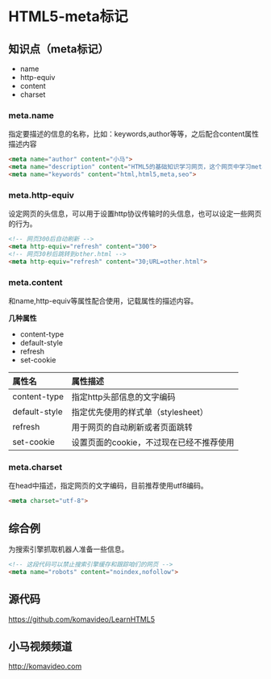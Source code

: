 HTML5-meta标记
=============

## 知识点（meta标记）

* name
* http-equiv
* content
* charset

### meta.name

指定要描述的信息的名称，比如：keywords,author等等，之后配合content属性描述内容

~~~html
<meta name="author" content="小马">
<meta name="description" content="HTML5的基础知识学习网页，这个网页中学习meta标记">
<meta name="keywords" content="html,html5,meta,seo">
~~~


### meta.http-equiv

设定网页的头信息，可以用于设置http协议传输时的头信息，也可以设定一些网页的行为。

~~~html
<!-- 网页300后自动刷新 -->
<meta http-equiv="refresh" content="300">
<!-- 网页30秒后跳转到other.html -->
<meta http-equiv="refresh" content="30;URL=other.html">
~~~

### meta.content

和name,http-equiv等属性配合使用，记载属性的描述内容。

**几种属性**

* content-type
* default-style
* refresh
* set-cookie

| 属性名 | 属性描述 |
|:------|:--------|
| content-type  | 指定http头部信息的文字编码 |
| default-style | 指定优先使用的样式单（stylesheet） |
| refresh       | 用于网页的自动刷新或者页面跳转 |
| set-cookie    | 设置页面的cookie，不过现在已经不推荐使用 |

### meta.charset

在head中描述，指定网页的文字编码，目前推荐使用utf8编码。

~~~html
<meta charset="utf-8">
~~~

## 综合例

为搜索引擎抓取机器人准备一些信息。

~~~html
<!-- 这段代码可以禁止搜索引擎缓存和跟踪咱们的网页 -->
<meta name="robots" content="noindex,nofollow">
~~~

## 源代码

https://github.com/komavideo/LearnHTML5

## 小马视频频道

http://komavideo.com
